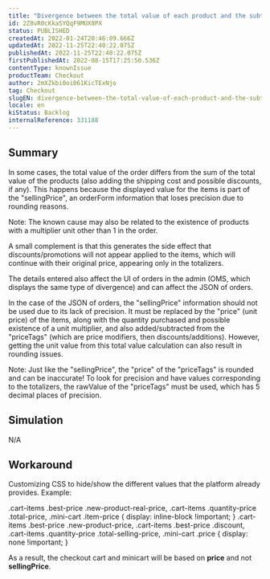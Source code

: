 ```yaml
---
title: "Divergence between the total value of each product and the subtotal of items or totalizers"
id: 2Z8vR0cKkaSYQqF9MUX8PX
status: PUBLISHED
createdAt: 2022-01-24T20:46:09.666Z
updatedAt: 2022-11-25T22:40:22.075Z
publishedAt: 2022-11-25T22:40:22.075Z
firstPublishedAt: 2022-08-15T17:25:50.536Z
contentType: knownIssue
productTeam: Checkout
author: 2mXZkbi0oi061KicTExNjo
tag: Checkout
slugEN: divergence-between-the-total-value-of-each-product-and-the-subtotal-of-items-or-totalizers
locale: en
kiStatus: Backlog
internalReference: 331188
---
```


## Summary


In some cases, the total value of the order differs from the sum of the total value of the products (also adding the shipping cost and possible discounts, if any). This happens because the displayed value for the items is part of the "sellingPrice", an orderForm information that loses precision due to rounding reasons.

Note: The known cause may also be related to the existence of products with a multiplier unit other than 1 in the order.

A small complement is that this generates the side effect that discounts/promotions will not appear applied to the items, which will continue with their original price, appearing only in the totalizers.

The details entered also affect the UI of orders in the admin (OMS, which displays the same type of divergence) and can affect the JSON of orders.

In the case of the JSON of orders, the "sellingPrice" information should not be used due to its lack of precision. It must be replaced by the "price" (unit price) of the items, along with the quantity purchased and possible existence of a unit multiplier, and also added/subtracted from the "priceTags" (which are price modifiers, then discounts/additions). However, getting the unit value from this total value calculation can also result in rounding issues.

Note: Just like the "sellingPrice", the "price" of the "priceTags" is rounded and can be inaccurate! To look for precision and have values corresponding to the totalizers, the rawValue of the "priceTags" must be used, which has 5 decimal places of precision.



## Simulation


N/A



## Workaround


Customizing CSS to hide/show the different values that the platform already provides. Example:

.cart-items .best-price .new-product-real-price,
.cart-items .quantity-price .total-price,
.mini-cart .item-price {
    display: inline-block !important;
}
.cart-items .best-price .new-product-price,
.cart-items .best-price .discount,
.cart-items .quantity-price .total-selling-price,
.mini-cart .price {
    display: none !important;
}

As a result, the checkout cart and minicart will be based on **price** and not **sellingPrice**.

